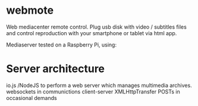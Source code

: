 webmote
=======

Web mediacenter remote control.
Plug usb disk with video / subtitles files and control reproduction with your smartphone or tablet via html app.

Mediaserver tested on a Raspberry Pi, using:

Server architecture
===================

io.js /NodeJS to perform a web server which manages multimedia archives.
websockets in communictions client-server
XMLHttpTransfer POSTs in occasional demands
